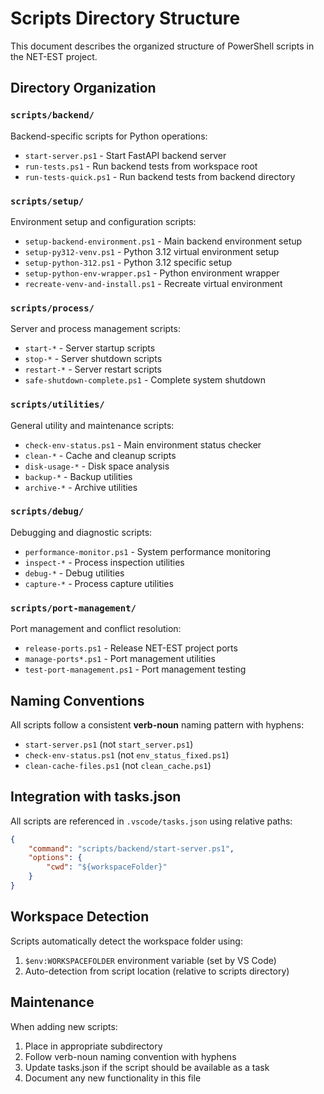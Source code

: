 # Scripts Directory Structure

This document describes the organized structure of PowerShell scripts in the NET-EST project.

## Directory Organization

### `scripts/backend/`
Backend-specific scripts for Python operations:
- `start-server.ps1` - Start FastAPI backend server
- `run-tests.ps1` - Run backend tests from workspace root
- `run-tests-quick.ps1` - Run backend tests from backend directory

### `scripts/setup/`
Environment setup and configuration scripts:
- `setup-backend-environment.ps1` - Main backend environment setup
- `setup-py312-venv.ps1` - Python 3.12 virtual environment setup
- `setup-python-312.ps1` - Python 3.12 specific setup
- `setup-python-env-wrapper.ps1` - Python environment wrapper
- `recreate-venv-and-install.ps1` - Recreate virtual environment

### `scripts/process/`
Server and process management scripts:
- `start-*` - Server startup scripts
- `stop-*` - Server shutdown scripts
- `restart-*` - Server restart scripts
- `safe-shutdown-complete.ps1` - Complete system shutdown

### `scripts/utilities/`
General utility and maintenance scripts:
- `check-env-status.ps1` - Main environment status checker
- `clean-*` - Cache and cleanup scripts
- `disk-usage-*` - Disk space analysis
- `backup-*` - Backup utilities
- `archive-*` - Archive utilities

### `scripts/debug/`
Debugging and diagnostic scripts:
- `performance-monitor.ps1` - System performance monitoring
- `inspect-*` - Process inspection utilities
- `debug-*` - Debug utilities
- `capture-*` - Process capture utilities

### `scripts/port-management/`
Port management and conflict resolution:
- `release-ports.ps1` - Release NET-EST project ports
- `manage-ports*.ps1` - Port management utilities
- `test-port-management.ps1` - Port management testing

## Naming Conventions

All scripts follow a consistent **verb-noun** naming pattern with hyphens:
- `start-server.ps1` (not `start_server.ps1`)
- `check-env-status.ps1` (not `env_status_fixed.ps1`)
- `clean-cache-files.ps1` (not `clean_cache.ps1`)

## Integration with tasks.json

All scripts are referenced in `.vscode/tasks.json` using relative paths:
```json
{
    "command": "scripts/backend/start-server.ps1",
    "options": {
        "cwd": "${workspaceFolder}"
    }
}
```

## Workspace Detection

Scripts automatically detect the workspace folder using:
1. `$env:WORKSPACEFOLDER` environment variable (set by VS Code)
2. Auto-detection from script location (relative to scripts directory)

## Maintenance

When adding new scripts:
1. Place in appropriate subdirectory
2. Follow verb-noun naming convention with hyphens
3. Update tasks.json if the script should be available as a task
4. Document any new functionality in this file